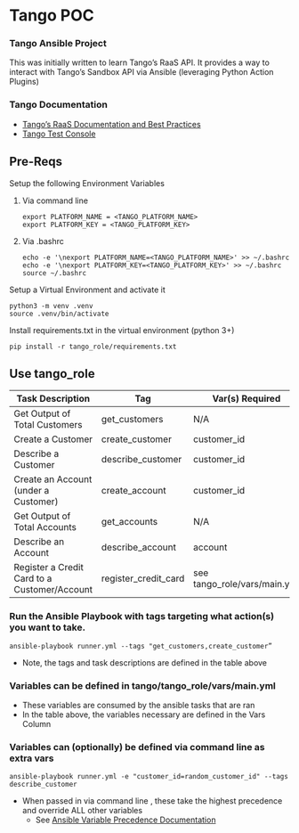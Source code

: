 # Tango POC

### Tango Ansible Project

This was initially written to learn Tango’s RaaS API. It provides a way to interact with Tango’s Sandbox API via Ansible (leveraging Python Action Plugins)

### Tango Documentation

- [Tango’s RaaS Documentation and Best Practices](https://developers.tangocard.com/docs/getting-started)
- [Tango Test Console](https://integration-www.tangocard.com/raas_api_console/v2/)

## Pre-Reqs

Setup the following Environment Variables

1. Via command line
    
    ```
    export PLATFORM_NAME = <TANGO_PLATFORM_NAME>
    export PLATFORM_KEY = <TANGO_PLATFORM_KEY>
    ```
    
2. Via .bashrc
    
    ```
    echo -e '\nexport PLATFORM_NAME=<TANGO_PLATFORM_NAME>' >> ~/.bashrc
    echo -e '\nexport PLATFORM_KEY=<TANGO_PLATFORM_KEY>' >> ~/.bashrc
    source ~/.bashrc
    ```
    

Setup a Virtual Environment and activate it

```
python3 -m venv .venv
source .venv/bin/activate
```

Install requirements.txt in the virtual environment (python 3+)

```
pip install -r tango_role/requirements.txt
```

## Use tango_role

| Task Description | Tag | Var(s) Required |
| --- | --- | --- |
| Get Output of Total Customers | get_customers | N/A |
| Create a Customer | create_customer | customer_id | display_name |
| Describe a Customer | describe_customer | customer_id |
| Create an Account (under a Customer) | create_account | customer_id | account | email |
| Get Output of Total Accounts | get_accounts | N/A |
| Describe an Account | describe_account | account |
| Register a Credit Card to a Customer/Account | register_credit_card | see tango_role/vars/main.yml |


### Run the Ansible Playbook with tags targeting what action(s) you want to take.

```
ansible-playbook runner.yml --tags "get_customers,create_customer”
```
- Note, the tags and task descriptions are defined in the table above

### Variables can be defined in tango/tango_role/vars/main.yml

- These variables are consumed by the ansible tasks that are ran
- In the table above, the variables necessary are defined in the Vars Column

### Variables can (optionally) be defined via command line as extra vars

```
ansible-playbook runner.yml -e "customer_id=random_customer_id" --tags describe_customer
```

- When passed in via command line , these take the highest precedence and override ALL other variables
    - See [Ansible Variable Precedence Documentation](https://docs.ansible.com/ansible/latest/user_guide/playbooks_variables.html#understanding-variable-precedence)